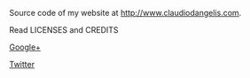 Source code of my website at http://www.claudiodangelis.com.

Read LICENSES and CREDITS

[Google+](https://plus.google.com/115859961800127275872)
  

[Twitter](http://twitter.com/daw___)

